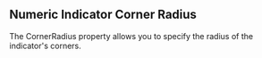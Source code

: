 ## Numeric Indicator Corner Radius
The CornerRadius property allows you to specify the radius of the indicator's corners.

[//]: <keywords: numericscale, numericindicator, fontnumberposition, cornerradius>
